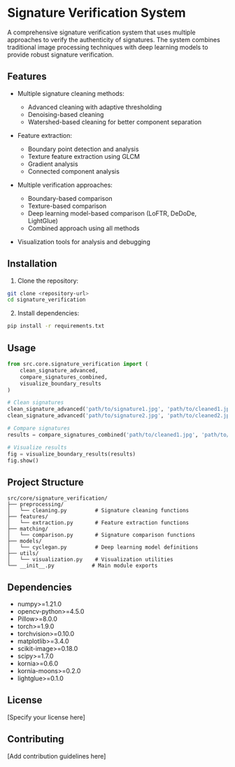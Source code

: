 # Signature Verification System

A comprehensive signature verification system that uses multiple approaches to verify the authenticity of signatures. The system combines traditional image processing techniques with deep learning models to provide robust signature verification.

## Features

- Multiple signature cleaning methods:
  - Advanced cleaning with adaptive thresholding
  - Denoising-based cleaning
  - Watershed-based cleaning for better component separation

- Feature extraction:
  - Boundary point detection and analysis
  - Texture feature extraction using GLCM
  - Gradient analysis
  - Connected component analysis

- Multiple verification approaches:
  - Boundary-based comparison
  - Texture-based comparison
  - Deep learning model-based comparison (LoFTR, DeDoDe, LightGlue)
  - Combined approach using all methods

- Visualization tools for analysis and debugging

## Installation

1. Clone the repository:
```bash
git clone <repository-url>
cd signature_verification
```

2. Install dependencies:
```bash
pip install -r requirements.txt
```

## Usage

```python
from src.core.signature_verification import (
    clean_signature_advanced,
    compare_signatures_combined,
    visualize_boundary_results
)

# Clean signatures
clean_signature_advanced('path/to/signature1.jpg', 'path/to/cleaned1.jpg')
clean_signature_advanced('path/to/signature2.jpg', 'path/to/cleaned2.jpg')

# Compare signatures
results = compare_signatures_combined('path/to/cleaned1.jpg', 'path/to/cleaned2.jpg')

# Visualize results
fig = visualize_boundary_results(results)
fig.show()
```

## Project Structure

```
src/core/signature_verification/
├── preprocessing/
│   └── cleaning.py         # Signature cleaning functions
├── features/
│   └── extraction.py       # Feature extraction functions
├── matching/
│   └── comparison.py       # Signature comparison functions
├── models/
│   └── cyclegan.py         # Deep learning model definitions
├── utils/
│   └── visualization.py    # Visualization utilities
└── __init__.py            # Main module exports
```

## Dependencies

- numpy>=1.21.0
- opencv-python>=4.5.0
- Pillow>=8.0.0
- torch>=1.9.0
- torchvision>=0.10.0
- matplotlib>=3.4.0
- scikit-image>=0.18.0
- scipy>=1.7.0
- kornia>=0.6.0
- kornia-moons>=0.2.0
- lightglue>=0.1.0

## License

[Specify your license here]

## Contributing

[Add contribution guidelines here] 